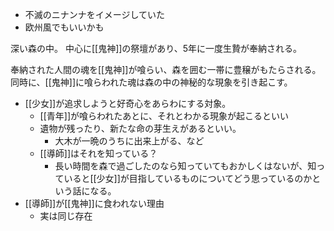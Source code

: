 - 不滅のニナンナをイメージしていた
- 欧州風でもいいかも

深い森の中。
中心に[[鬼神]]の祭壇があり、5年に一度生贄が奉納される。

奉納された人間の魂を[[鬼神]]が喰らい、森を囲む一帯に豊穣がもたらされる。
同時に、[[鬼神]]に喰らわれた魂は森の中の神秘的な現象を引き起こす。
- [[少女]]が追求しようと好奇心をあらわにする対象。
	- [[青年]]が喰らわれたあとに、それとわかる現象が起こるといい
	- 遺物が残ったり、新たな命の芽生えがあるといい。
		- 大木が一晩のうちに出来上がる、など
	- [[導師]]はそれを知っている？
		- 長い時間を森で過ごしたのなら知っていてもおかしくはないが、知っていると[[少女]]が目指しているものについてどう思っているのかという話になる。
- [[導師]]が[[鬼神]]に食われない理由
	- 実は同じ存在
